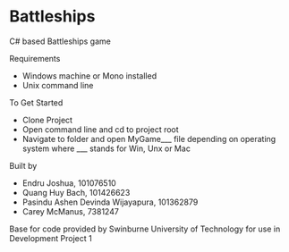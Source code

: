 # Battleships

C# based Battleships game

Requirements
- Windows machine or Mono installed
- Unix command line

To Get Started
- Clone Project
- Open command line and cd to project root
- Navigate to folder and open MyGame___ file depending on operating system where ___ stands for Win, Unx or Mac

Built by 
- Endru Joshua, 101076510
- Quang Huy Bach, 101426623
- Pasindu Ashen Devinda Wijayapura, 101362879
- Carey McManus, 7381247

Base for code provided by Swinburne University of Technology for use in Development Project 1
